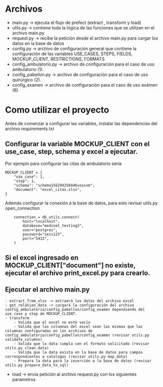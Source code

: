 Archivos
===========
 -  main.py -> ejecuta el flujo de prefect (extract , transform y load)
 -  utils.py -> contiene toda la lógica de las funciones que se utilizan en el archivo main.py
 -  request.py -> recibe la petición desde el archivo main.py para cargar los datos en la base de datos
 -  config.py -> archivo de configuración general que contiene la configuración de las variables USE_CASES, STEPS, FIELDS, MOCKUP_CLIENT, RESTRICTIONS, FORMATS
   - config_ambulatorio.py -> archivo de configuración para el caso de uso ambulatorio (1).
   - config_pabellon.py -> archivo de configuración para el caso de uso quirúrgico (2).
   - config_examen -> archivo de configuración para el caso de uso exámen (6)

Como utilizar el proyecto
=========================

Antes de comenzar a configurar las variables, instalar las dependencias del archivo requirements.txt

## Configurar la variable MOCKUP_CLIENT con el use_case, step, schema y excel a ejecutar.

Por ejemplo para configurar las citas de ambulatorio sería

    MOCKUP_CLIENT = {
        "use_case": 1,
        "step": 1,
        "schema": "schema156294258446voxxxm",
        "document": "excel_citas.xlsx",
    }

Además configurar la conexión a la base de datos, para esto revisar utils.py open_connection

        connection = db_utils.connect(
            host="localhost",
            database="medinet_testing3",
            user="postgres",
            password="seis123",
            port="5432",
        )

## Si el excel ingresado en MOCKUP_CLIENT["document"] no existe, ejecutar el archivo print_excel.py para crearlo.

## Ejecutar el archivo main.py
    - extract_from_xlsx -> extraerá los datos del archivo excel
    - get_relation_data -> cargará la configuración del archivo config_ambulatorio/config_pabellon/config_examen dependiendo del use_case y step de MOCKUP_CLIENT.
    - transform 
        - Valida que el excel no esté vacío
        - Valida que las columnas del excel sean las mismas que las columnas configuradas en los archivos de config_ambulatorio/config_pabellon/config_examen (revisar utils.py validate_columns)
        - Valida que la data cumpla con el formato solicitado (revisar utils.py clean_data)
        - Valida que la data exista en la base de datos para campos correspondientes a catalogos (revisar utils.py map_data)
        - Prepara la data para la inserción a la base de datos (revisar utils.py prepare_data_to_sql)
   - load -> envía petición al archivo request.py con los siguientes parametros
